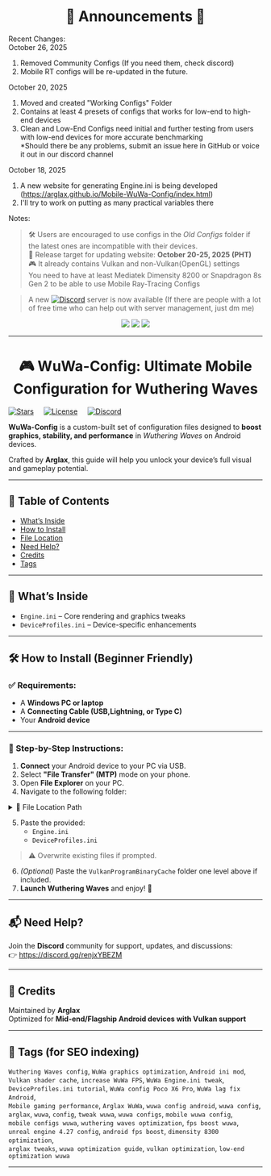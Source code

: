 
<h1 align="center">📢 Announcements 📢</h1>

Recent Changes:  
October 26, 2025  
1. Removed Community Configs  (If you need them, check discord)  
2. Mobile RT configs will be re-updated in the future.  

October 20, 2025  
1. Moved and created "Working Configs" Folder  
2. Contains at least 4 presets of configs that works for low-end to high-end devices  
3. Clean and Low-End Configs need initial and further testing from users with low-end devices for more accurate benchmarking  
*Should there be any problems, submit an issue here in GitHub or voice it out in our discord channel

October 18, 2025  
1. A new website for generating Engine.ini is being developed (https://arglax.github.io/Mobile-WuWa-Config/index.html)
2. I'll try to work on putting as many practical variables there  

Notes:
> 🛠️ Users are encouraged to use configs in the *Old Configs* folder if the latest ones are incompatible with their devices.  
> 📅 Release target for updating website: **October 20-25, 2025 (PHT)**  
> 🎮 It already contains Vulkan and non-Vulkan(OpenGL) settings  
> You need to have at least Mediatek Dimensity 8200 or Snapdragon 8s Gen 2 to be able to use Mobile Ray-Tracing Configs

> A new [![Discord](https://img.shields.io/badge/Discord-7289DA?logo=discord&logoColor=white)](https://discord.gg/renjxYBEZM) server is now available (If there are people with a lot of free time who can help out with server management, just dm me)

<div align="center">

  <img src="https://img.shields.io/badge/Update-Scheduled-blue?style=for-the-badge&logo=github&logoColor=white" />
  <img src="https://img.shields.io/badge/🎯_Target_Version-2.6-green?style=for-the-badge" />
  <img src="https://img.shields.io/badge/Support-Vulkan_&_Non--Vulkan-orange?style=for-the-badge&logo=cog&logoColor=white" />

</div>


---

<h1 align="center">🎮 WuWa-Config: Ultimate Mobile Configuration for Wuthering Waves</h1>

[![Stars](https://img.shields.io/github/stars/Arglax/WuWa-Config?style=social)](https://github.com/Arglax/WuWa-Config/stargazers) &nbsp;  &nbsp; [![License](https://img.shields.io/badge/License-CustomizedMIT-lightgrey)](https://github.com/Arglax/WuWa-Config/blob/main/LICENSE) &nbsp;  &nbsp; [![Discord](https://img.shields.io/badge/Join-Discord-7289DA?logo=discord&logoColor=white)](https://discord.gg/renjxYBEZM)

**WuWa-Config** is a custom-built set of configuration files designed to **boost graphics, stability, and performance** in *Wuthering Waves* on Android devices.

Crafted by **Arglax**, this guide will help you unlock your device’s full visual and gameplay potential.

---

## 📖 Table of Contents
- [What’s Inside](#-whats-inside)
- [How to Install](#how-to-install)
- [File Location](#file-location)
- [Need Help?](#-need-help)
- [Credits](#-credits)
- [Tags](#-tags-for-seo-indexing)

---

## 📁 What’s Inside

- `Engine.ini` – Core rendering and graphics tweaks  
- `DeviceProfiles.ini` – Device-specific enhancements  

---
<a id="how-to-install"></a>
## 🛠️ How to Install (Beginner Friendly)

### ✅ Requirements:
- A **Windows PC or laptop**
- A **Connecting Cable (USB,Lightning, or Type C)** 
- Your **Android device**

---

### 🔧 Step-by-Step Instructions:

1. **Connect** your Android device to your PC via USB.  
2. Select **"File Transfer" (MTP)** mode on your phone.  
3. Open **File Explorer** on your PC.  
4. Navigate to the following folder:

<details>
<summary>📂 File Location Path</summary>
<a id="file-location"></a>
To access or modify configuration files for **Wuthering Waves**, navigate to the following folder on your Android device:

```
Internal Storage/
└── Android/
    └── data/
        └── com.kurogame.wutheringwaves.global/
            └── files/
                └── UE4Game/
                    └── Client/
                        └── Client/
                            └── Saved/
                                └── Config/
                                    └── Android/
```

</details>

5. Paste the provided:
   - `Engine.ini`
   - `DeviceProfiles.ini`  

> ⚠️ Overwrite existing files if prompted.  

6. *(Optional)* Paste the `VulkanProgramBinaryCache` folder one level above if included.  
7. **Launch Wuthering Waves** and enjoy! 🚀  

---

## 📬 Need Help?

Join the **Discord** community for support, updates, and discussions:  
👉 https://discord.gg/renjxYBEZM

---

## 📝 Credits

Maintained by **Arglax**  
Optimized for **Mid-end/Flagship Android devices with Vulkan support**

---

## 🔎 Tags (for SEO indexing)
`Wuthering Waves config`, `WuWa graphics optimization`, `Android ini mod`,  
`Vulkan shader cache`, `increase WuWa FPS`, `WuWa Engine.ini tweak`,  
`DeviceProfiles.ini tutorial`, `WuWa config Poco X6 Pro`, `WuWa lag fix Android`,  
`Mobile gaming performance`, `Arglax WuWa`, `wuwa config android`, `wuwa config`,  
`arglax`, `wuwa`, `config`, `tweak wuwa`, `wuwa configs`, `mobile wuwa config`,  
`mobile configs wuwa`, `wuthering waves optimization`, `fps boost wuwa`,  
`unreal engine 4.27 config`, `android fps boost`, `dimensity 8300 optimization`,  
`arglax tweaks`, `wuwa optimization guide`, `vulkan optimization`, `low-end optimization wuwa`

---
